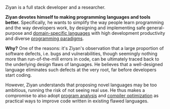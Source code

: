 <p>Ziyan is a full stack developer and a researcher.</p>
<p>
  <strong>Ziyan devotes himself to making programming languages and tools better.</strong> Specifically, he wants to simplify the way people learn programming and the way developers work, by designing and implementing safe general-purpose and <a href="https://en.wikipedia.org/wiki/Domain-specific_language">domain-specific languages</a> with high development productivity and diverse <a href="https://en.wikipedia.org/wiki/Programming_paradigm">programming paradigms</a>.
</p>
<p>
  <strong>Why?</strong> One of the reasons: it's Ziyan's observation that a large proportion of software defects, i.e. bugs and vulnerabilities, though seemingly nothing more than run-of-the-mill errors in code, can be ultimately traced back to the underlying design flaws of languages. He believes that a well-designed language eliminates such defects at the very root, far before developers start coding.
</p>
<p>
  However, Ziyan understands that proposing novel languages may be too ambitious, running the risk of not seeing real use. He thus makes a compromise to also adopt <a href="https://en.wikipedia.org/wiki/Program_analysis">program analysis</a> and <a href="https://en.wikipedia.org/wiki/Optimizing_compiler">compiler optimization</a> as practical ways to improve code written in existing flawed languages.
</p>
